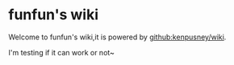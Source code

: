 funfun's wiki
==========

Welcome to funfun's wiki,it is powered by [github:kenpusney/wiki]().

I'm testing if it can work or not~
